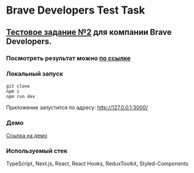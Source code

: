 # Brave Developers Test Task

## [Тестовое задание №2](https://docs.yandex.ru/docs/view?url=ya-disk-public%3A%2F%2Fnfm0rZ%2BJtypbBbdeG5M67L1FZdtnOIu6T%2BT0vx9aoQicgv2Fr7yBfdoB%2FVqxFTyC%2FCH%2B%2BsnE5duAiqM%2FEjDILQ%3D%3D&name=test-task-frontend.pdf&nosw=1) для компании Brave Developers.

### Посмотреть результат можно [по ссылке](https://brave-dev-test.vercel.app/)

### Локальный запуск

    git clone
    npm i
    npm run dev

Приложение запустится по адресу: http://127.0.0.1:3000/

### Демо

[Ссылка на демо](https://drive.google.com/file/d/1r8Itz_EDQ3IbHW4Zu98seuodd6UM5Hy9/view?usp=drive_link)

### Используемый стек

TypeScript, Next.js, React, React Hooks, ReduxToolkit, Styled-Components
